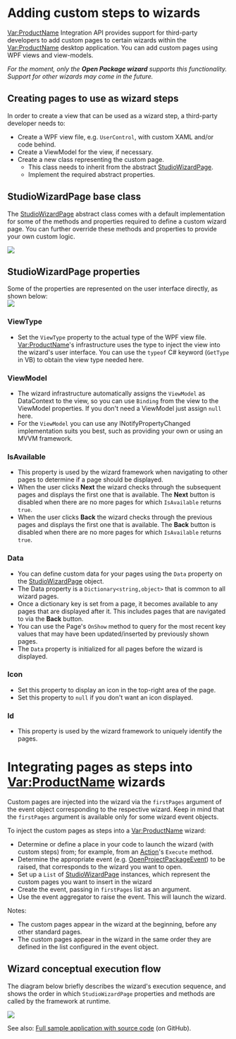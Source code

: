 # Adding custom steps to wizards
<Var:ProductName> Integration API provides support for third-party developers to add custom pages to certain wizards within the <Var:ProductName> desktop application. You can add custom pages using WPF views and view-models.

*For the moment, only the __Open Package wizard__ supports this functionality. Support for other wizards may come in the future.*

Creating pages to use as wizard steps
----
In order to create a view that can be used as a wizard step, a third-party developer needs to:

* Create a WPF view file, e.g. `UserControl`, with custom XAML and/or code behind.
* Create a ViewModel for the view, if necessary.
* Create a new class representing the custom page.
    * This class needs to inherit from the abstract [StudioWizardPage](../../api/integration/Sdl.Desktop.IntegrationApi.Wizard.StudioWizardPage.yml).
    * Implement the required abstract properties.

## StudioWizardPage base class
The [StudioWizardPage](../../api/integration/Sdl.Desktop.IntegrationApi.Wizard.StudioWizardPage.yml) abstract class comes with a default implementation for some of the methods and properties required to define a custom wizard page. You can further override these methods and properties to provide your own custom logic.

<img style="display:block; margin-left: auto; margin-right: auto;" src="images/Wizard public API.png"/>

## StudioWizardPage properties
Some of the properties are represented on the user interface directly, as shown below:
<img style="display:block; " src="images/WizardProperties.png"/>

### ViewType
* Set the `ViewType` property to the actual type of the WPF view file. <Var:ProductName>'s infrastructure uses the type to inject the view into the wizard's user interface. You can use the `typeof` C# keyword (`GetType` in VB) to obtain the view type needed here.

### ViewModel
* The wizard infrastructure automatically assigns the `ViewModel` as DataContext to the view, so you can use `Binding` from the view to the ViewModel properties. If you don't need a ViewModel just assign `null` here.
* For the `ViewModel` you can use any INotifyPropertyChanged implementation suits you best, such as providing your own or using an MVVM framework.

### IsAvailable
* This property is used by the wizard framework when navigating to other pages to determine if a page should be displayed. 
* When the user clicks **Next** the wizard checks through the subsequent pages and displays the first one that is available. The **Next** button is disabled when there are no more pages for which `IsAvailable` returns `true`.
* When the user clicks **Back** the wizard checks through the previous pages and displays the first one that is available. The **Back** button is disabled when there are no more pages for which `IsAvailable` returns `true`.

### Data
* You can define custom data for your pages using the `Data` property on the [StudioWizardPage](../../api/integration/Sdl.Desktop.IntegrationApi.Wizard.StudioWizardPage.yml) object.
* The Data property is a `Dictionary<string,object>` that is common to all wizard pages. 
* Once a dictionary key is set from a page, it becomes available to any pages that are displayed after it. This includes pages that are navigated to via the **Back** button. 
* You can use the Page's `OnShow` method to query for the most recent key values that may have been updated/inserted by previously shown pages.
* The `Data` property is initialized for all pages before the wizard is displayed.

### Icon
* Set this property to display an icon in the top-right area of the page.
* Set this property to `null` if you don't want an icon displayed.

### Id
* This property is used by the wizard framework to uniquely identify the pages.

  
# Integrating pages as steps into <Var:ProductName> wizards
Custom pages are injected into the wizard via the `firstPages` argument of the event object corresponding to the respective wizard. Keep in mind that the `firstPages` argument is available only for some wizard event objects.
 
To inject the custom pages as steps into a <Var:ProductName> wizard:

* Determine or define a place in your code to launch the wizard (with custom steps) from; for example, from an [Action](../../api/integration/Sdl.Desktop.IntegrationApi.AbstractAction.yml)'s `Execute` method.
* Determine the appropriate event (e.g. [OpenProjectPackageEvent](../../api/integration/Sdl.TranslationStudioAutomation.IntegrationApi.Events.OpenProjectPackageEvent.yml)) to be raised, that corresponds to the wizard you want to open.
* Set up a `List` of [StudioWizardPage](../../api/integration/Sdl.Desktop.IntegrationApi.Wizard.StudioWizardPage.yml) instances, which represent the custom pages you want to insert in the wizard
* Create the event, passing in `firstPages` list as an argument.
* Use the event aggregator to raise the event. This will launch the wizard.

Notes:
* The custom pages appear in the wizard at the beginning, before any other standard pages.
* The custom pages appear in the wizard in the same order they are defined in the list configured in the event object.

Wizard conceptual execution flow
----
The diagram below briefly describes the wizard's execution sequence, and shows the order in which `StudioWizardPage` properties and methods are called by the framework at runtime.

<img style="display:block; " src="images/Wizard public API flow.png"/>

See also: [Full sample application with source code](https://github.com/RWS/trados-studio-api-samples/tree/master/TranslationStudioAutomation/Sdl.CustomWizardSteps.Sample) (on GitHub).

